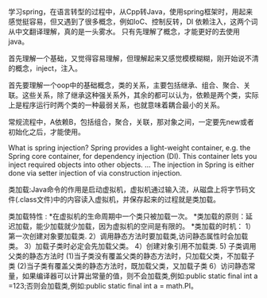 学习spring，在语言转型的过程中，从Cpp转Java，使用spring框架时，用起来感觉挺容易，但又遇到了很多概念，例如IoC、控制反转，DI 依赖注入，这两个词从中文翻译理解，真的是一头雾水。
只有先理解了概念，才能更好的去使用java。

首先理解一个基础，又觉得容易理解，但理解起来又感觉模模糊糊，刚开始说不清的概念，inject，注入。

首先要理解一个oop中的基础概念，类的关系，主要包括继承、组合、聚合、关联。这些关系，除了继承这种强关系外，其余的都可以认为，依赖是两个类，实际上是程序运行时两个类的一种最弱关系，也就意味着耦合最小的关系。

常规流程中，A依赖B，包括组合，聚合，关联，那对象之间，一定要先new或者初始化之后，才能使用。

What is spring injection?
Spring provides a light-weight container, e.g. the Spring core container, for dependency injection (DI). This container lets you inject required objects into other objects. ... The injection in Spring is either done via setter injection of via construction injection.


类加载:Java命令的作用是启动虚拟机，虚拟机通过输入流，从磁盘上将字节码文件(.class文件)中的内容读入虚拟机，并保存起来的过程就是类加载。

 

类加载特性 :
      *在虚拟机的生命周期中一个类只被加载一次。
      *类加载的原则：延迟加载，能少加载就少加载，因为虚拟机的空间是有限的。
      *类加载的时机：
      1）第一次创建对象要加载类.
      2）调用静态方法时要加载类,访问静态属性时会加载类。
      3）加载子类时必定会先加载父类。
      4）创建对象引用不加载类.
      5) 子类调用父类的静态方法时
          (1)当子类没有覆盖父类的静态方法时，只加载父类，不加载子类
          (2)当子类有覆盖父类的静态方法时，既加载父类，又加载子类
      6）访问静态常量，如果编译器可以计算出常量的值，则不会加载类,例如:public static final int a =123;否则会加载类,例如:public static final int a = math.PI。
